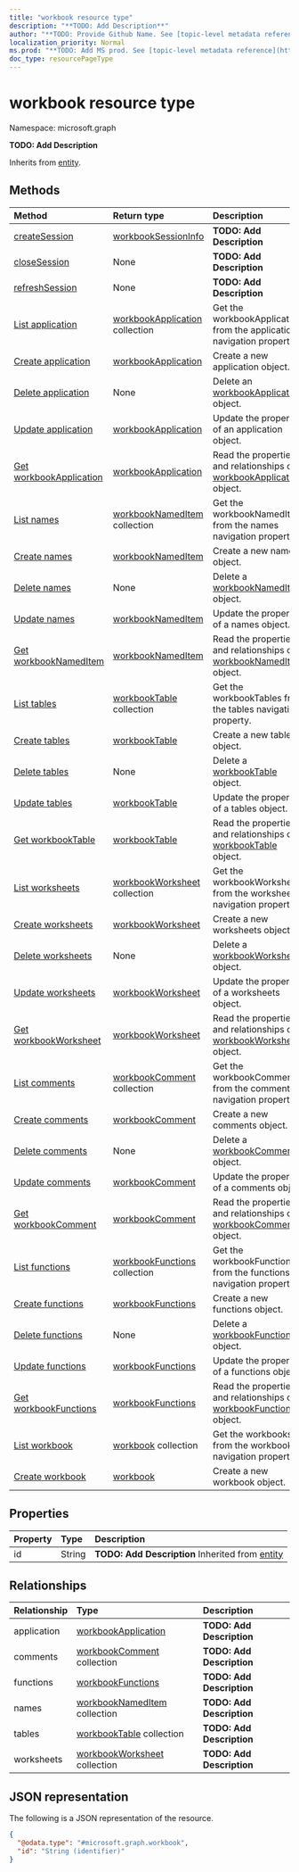```yaml
---
title: "workbook resource type"
description: "**TODO: Add Description**"
author: "**TODO: Provide Github Name. See [topic-level metadata reference](https://msgo.azurewebsites.net/add/document/guidelines/metadata.html#topic-level-metadata)**"
localization_priority: Normal
ms.prod: "**TODO: Add MS prod. See [topic-level metadata reference](https://msgo.azurewebsites.net/add/document/guidelines/metadata.html#topic-level-metadata)**"
doc_type: resourcePageType
---
```


# workbook resource type


Namespace: microsoft.graph

**TODO: Add Description**


Inherits from [entity](../resources/entity.md).

## Methods
|Method|Return type|Description|
|:---|:---|:---|
|[createSession](../api/workbook-createsession.md)|[workbookSessionInfo](../resources/workbooksessioninfo.md)|**TODO: Add Description**|
|[closeSession](../api/workbook-closesession.md)|None|**TODO: Add Description**|
|[refreshSession](../api/workbook-refreshsession.md)|None|**TODO: Add Description**|
|[List application](../api/workbook-list-application.md)|[workbookApplication](../resources/workbookapplication.md) collection|Get the workbookApplications from the application navigation property.|
|[Create application](../api/workbook-post-application.md)|[workbookApplication](../resources/workbookapplication.md)|Create a new application object.|
|[Delete application](../api/workbook-delete-application.md)|None|Delete an [workbookApplication](../resources/workbookapplication.md) object.|
|[Update application](../api/workbook-update-application.md)|[workbookApplication](../resources/workbookapplication.md)|Update the properties of an application object.|
|[Get workbookApplication](../api/workbookapplication-get.md)|[workbookApplication](../resources/workbookapplication.md)|Read the properties and relationships of a [workbookApplication](../resources/workbookapplication.md) object.|
|[List names](../api/workbook-list-names.md)|[workbookNamedItem](../resources/workbooknameditem.md) collection|Get the workbookNamedItems from the names navigation property.|
|[Create names](../api/workbook-post-names.md)|[workbookNamedItem](../resources/workbooknameditem.md)|Create a new names object.|
|[Delete names](../api/workbook-delete-names.md)|None|Delete a [workbookNamedItem](../resources/workbooknameditem.md) object.|
|[Update names](../api/workbook-update-names.md)|[workbookNamedItem](../resources/workbooknameditem.md)|Update the properties of a names object.|
|[Get workbookNamedItem](../api/workbooknameditem-get.md)|[workbookNamedItem](../resources/workbooknameditem.md)|Read the properties and relationships of a [workbookNamedItem](../resources/workbooknameditem.md) object.|
|[List tables](../api/workbook-list-tables.md)|[workbookTable](../resources/workbooktable.md) collection|Get the workbookTables from the tables navigation property.|
|[Create tables](../api/workbook-post-tables.md)|[workbookTable](../resources/workbooktable.md)|Create a new tables object.|
|[Delete tables](../api/workbook-delete-tables.md)|None|Delete a [workbookTable](../resources/workbooktable.md) object.|
|[Update tables](../api/workbook-update-tables.md)|[workbookTable](../resources/workbooktable.md)|Update the properties of a tables object.|
|[Get workbookTable](../api/workbooktable-get.md)|[workbookTable](../resources/workbooktable.md)|Read the properties and relationships of a [workbookTable](../resources/workbooktable.md) object.|
|[List worksheets](../api/workbook-list-worksheets.md)|[workbookWorksheet](../resources/workbookworksheet.md) collection|Get the workbookWorksheets from the worksheets navigation property.|
|[Create worksheets](../api/workbook-post-worksheets.md)|[workbookWorksheet](../resources/workbookworksheet.md)|Create a new worksheets object.|
|[Delete worksheets](../api/workbook-delete-worksheets.md)|None|Delete a [workbookWorksheet](../resources/workbookworksheet.md) object.|
|[Update worksheets](../api/workbook-update-worksheets.md)|[workbookWorksheet](../resources/workbookworksheet.md)|Update the properties of a worksheets object.|
|[Get workbookWorksheet](../api/workbookworksheet-get.md)|[workbookWorksheet](../resources/workbookworksheet.md)|Read the properties and relationships of a [workbookWorksheet](../resources/workbookworksheet.md) object.|
|[List comments](../api/workbook-list-comments.md)|[workbookComment](../resources/workbookcomment.md) collection|Get the workbookComments from the comments navigation property.|
|[Create comments](../api/workbook-post-comments.md)|[workbookComment](../resources/workbookcomment.md)|Create a new comments object.|
|[Delete comments](../api/workbook-delete-comments.md)|None|Delete a [workbookComment](../resources/workbookcomment.md) object.|
|[Update comments](../api/workbook-update-comments.md)|[workbookComment](../resources/workbookcomment.md)|Update the properties of a comments object.|
|[Get workbookComment](../api/workbookcomment-get.md)|[workbookComment](../resources/workbookcomment.md)|Read the properties and relationships of a [workbookComment](../resources/workbookcomment.md) object.|
|[List functions](../api/workbook-list-functions.md)|[workbookFunctions](../resources/workbookfunctions.md) collection|Get the workbookFunctions from the functions navigation property.|
|[Create functions](../api/workbook-post-functions.md)|[workbookFunctions](../resources/workbookfunctions.md)|Create a new functions object.|
|[Delete functions](../api/workbook-delete-functions.md)|None|Delete a [workbookFunctions](../resources/workbookfunctions.md) object.|
|[Update functions](../api/workbook-update-functions.md)|[workbookFunctions](../resources/workbookfunctions.md)|Update the properties of a functions object.|
|[Get workbookFunctions](../api/workbookfunctions-get.md)|[workbookFunctions](../resources/workbookfunctions.md)|Read the properties and relationships of a [workbookFunctions](../resources/workbookfunctions.md) object.|
|[List workbook](../api/driveitem-list-workbook.md)|[workbook](../resources/workbook.md) collection|Get the workbooks from the workbook navigation property.|
|[Create workbook](../api/driveitem-post-workbook.md)|[workbook](../resources/workbook.md)|Create a new workbook object.|

## Properties
|Property|Type|Description|
|:---|:---|:---|
|id|String|**TODO: Add Description** Inherited from [entity](../resources/entity.md)|

## Relationships
|Relationship|Type|Description|
|:---|:---|:---|
|application|[workbookApplication](../resources/workbookapplication.md)|**TODO: Add Description**|
|comments|[workbookComment](../resources/workbookcomment.md) collection|**TODO: Add Description**|
|functions|[workbookFunctions](../resources/workbookfunctions.md)|**TODO: Add Description**|
|names|[workbookNamedItem](../resources/workbooknameditem.md) collection|**TODO: Add Description**|
|tables|[workbookTable](../resources/workbooktable.md) collection|**TODO: Add Description**|
|worksheets|[workbookWorksheet](../resources/workbookworksheet.md) collection|**TODO: Add Description**|

## JSON representation
The following is a JSON representation of the resource.
<!-- {
  "blockType": "resource",
  "keyProperty": "id",
  "@odata.type": "microsoft.graph.workbook",
  "baseType": "microsoft.graph.entity",
  "openType": false
}
-->
``` json
{
  "@odata.type": "#microsoft.graph.workbook",
  "id": "String (identifier)"
}
```

